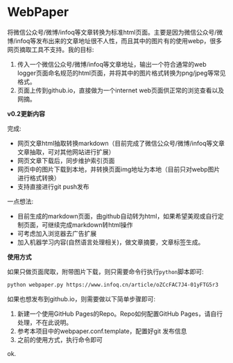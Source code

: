 # WebPaper

将微信公众号/微博/infoq等文章转换为标准html页面。主要是因为微信公众号/微博/infoq等发布出来的文章地址很不人性，而且其中的图片有的使用webp，很多网页摘取工具不支持。我的目标:  

1. 传入一个微信公众号/微博/infoq等文章地址，输出一个符合通常的web logger页面命名规范的html页面，并将其中的图片格式转换为png/jpeg等常见格式。
2. 页面上传到github.io，直接做为一个internet web页面供正常的浏览查看以及网摘。

**v0.2更新内容**

完成:

* 网页文章html抽取转换markdown（目前完成了微信公众号/微博/infoq等文章文章抽取，可对其他网站进行扩展）
* 网页文章下载后，同步维护索引页面
* 网页中的图片下载到本地，并转换页面img地址为本地（目前只对webp图片进行格式转换）
* 支持直接进行git push发布

一点想法:

* 目前生成的markdown页面，由github自动转为html，如果希望美观或自行定制页面，可继续完成markdown转html操作
* 可考虑加入浏览器去广告扩展
* 加入机器学习内容(自然语言处理相关)，做文章摘要，文章标签生成。

**使用方式**

如果只做页面爬取，附带图片下载，则只需要命令行执行`python`脚本即可:

``` sh
python webpaper.py https://www.infoq.cn/article/oZCcFAC7J4-01yFTG5r3
```

如果也想发布到github.io，则需要做以下简单步骤即可:

1. 新建一个使用GitHub Pages的Repo。Repo如何配置GitHub Pages，请自行处理，不在此说明。
2. 参考本项目中的webpaper.conf.template，配置好git 发布信息
3. 之前的使用方式，执行命令即可

ok.
